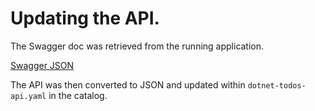 # Updating the API.

The Swagger doc was retrieved from the running application.

[Swagger JSON](https://dotnet-todos-api.dotnet-todos-test.appref2.appref.end2end.link/swagger/v1/swagger.json)

The API was then converted to JSON and updated within `dotnet-todos-api.yaml` in the catalog.

